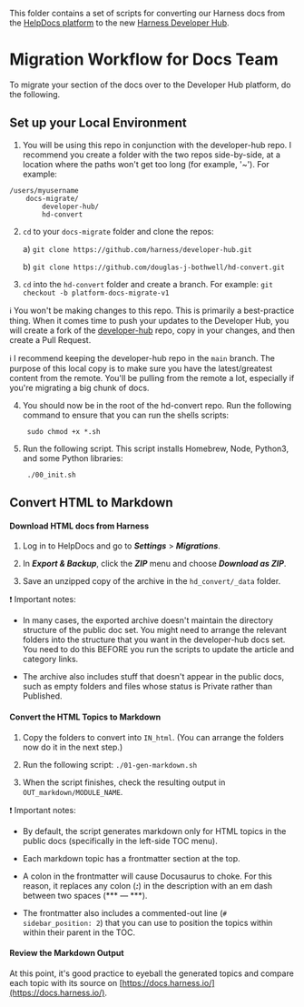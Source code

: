 This folder contains a set of scripts for converting our Harness docs from the [HelpDocs platform](https://www.helpdocs.io/) to the new [Harness Developer Hub](https://github.com/harness/developer-hub).

# Migration Workflow for Docs Team 

To migrate your section of the docs over to the Developer Hub platform, do the following.

## Set up your Local Environment

1) You will be using this repo in conjunction with the developer-hub repo. I recommend you create a folder with the two repos side-by-side, at a location where the paths won't get too long (for example, '~'). For example:
 
 ```
 /users/myusername
     docs-migrate/
         developer-hub/
         hd-convert     
 ``` 
 
2) `cd` to your `docs-migrate` folder and clone the repos:
 
      a) `git clone https://github.com/harness/developer-hub.git`
      
      b) `git clone https://github.com/douglas-j-bothwell/hd-convert.git`
      
3) `cd` into the `hd-convert` folder and create a branch. For example: `git checkout -b platform-docs-migrate-v1`
   
:information_source: You won't be making changes to this repo. This is primarily a best-practice thing. When it comes time to push your updates to the Developer Hub, you will create a fork of the [developer-hub](https://github.com/harness/developer-hub) repo, copy in your changes, and then create a Pull Request. 
        <br>
   
:information_source: I recommend keeping the developer-hub repo in the `main` branch. The purpose of this local copy is to make sure you have the latest/greatest content from the remote. You'll be pulling from the remote a lot, especially if you're migrating a big chunk of docs. 
   
4) You should now be in the root of the hd-convert repo. Run the following command to ensure that you can run the shells scripts:

        sudo chmod +x *.sh
        
5) Run the following script. This script installs Homebrew, Node, Python3, and some Python libraries: 

        ./00_init.sh
        
## Convert HTML to Markdown 

#### Download HTML docs from Harness

1) Log in to HelpDocs and go to ***Settings*** > ***Migrations***. 

2) In ***Export & Backup***, click the ***ZIP*** menu and choose ***Download as ZIP***.

3) Save an unzipped copy of the archive in the `hd_convert/_data` folder. 

:exclamation: Important notes:

* In many cases, the exported archive doesn't maintain the directory structure of the public doc set. You might need to arrange the relevant folders into the structure that you want in the developer-hub docs set. You need to do this BEFORE you run the scripts to update the article and category links. 

* The archive also includes stuff that doesn't appear in the public docs, such as empty folders and files whose status is Private rather than Published.

#### Convert the HTML Topics to Markdown

1) Copy the folders to convert into `IN_html`. (You can arrange the folders now do it in the next step.)

2) Run the following script: `./01-gen-markdown.sh`

3) When the script finishes, check the resulting output in `OUT_markdown/MODULE_NAME`.

:exclamation: Important notes:

* By default, the script generates markdown only for HTML topics in the public docs (specifically in the left-side TOC menu).

* Each markdown topic has a frontmatter section at the top.

* A colon in the frontmatter will cause Docusaurus to choke. For this reason, it replaces any colon (***:***) in the description with an em dash between two spaces (*** &#8212; ***).

* The frontmatter also includes a commented-out line (`# sidebar_position: 2`) that you can use to position the topics within within their parent in the TOC. 

#### Review the Markdown Output

At this point, it's good practice to eyeball the generated topics and compare each topic with its source on [https://docs.harness.io/](https://docs.harness.io/).




 

    

